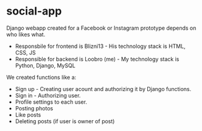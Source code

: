 # social-app

Django webapp created for a Facebook or Instagram prototype depends on who likes what.
- Responsbile for frontend is Blizni13 - His technology stack is HTML, CSS, JS
- Responsible for backend is Loobro (me) - My technology stack is Python, Django, MySQL

We created functions like a:
- Sign up - Creating user acount and authorizing it by Django functions. 
- Sign in - Authorizing user.
- Profile settings to each user. 
- Posting photos 
- Like posts
- Deleting posts (if user is owner of post)
